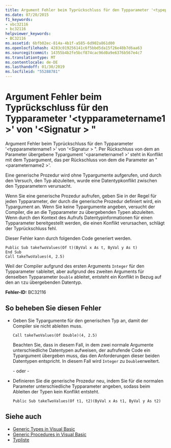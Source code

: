 ```yaml
---
title: Argument Fehler beim Typrückschluss für den Typparameter '<typeparametername1>'of'<genericproceduresignature>"
ms.date: 07/20/2015
f1_keywords:
- vbc32116
- bc32116
helpviewer_keywords:
- BC32116
ms.assetid: 6bfb02ec-814a-4b1f-a585-6d902a861d00
ms.openlocfilehash: 4283c019256141c6f5bbd5da15f26e48b7d6aa63
ms.sourcegitcommit: 14355b4b2fe5bcf874cac96d0a9e6376b567e4c7
ms.translationtype: MT
ms.contentlocale: de-DE
ms.lasthandoff: 01/30/2019
ms.locfileid: "55288781"
---
```

# <a name="type-argument-inference-failed-for-type-parameter-typeparametername1-of-genericproceduresignature"></a>Argument Fehler beim Typrückschluss für den Typparameter '\<typparametername1 >' von '\<Signatur > "
Argument Fehler beim Typrückschluss für den Typparameter '\<typparametername1 >' von '\<Signatur > ". Per Rückschluss von dem an Parameter übergebene Typargument '\<parametername1 >' steht in Konflikt mit dem Typargument, das per Rückschluss von dem die Parameter an "\<parametername2 >'.  
  
 Eine generische Prozedur wird ohne Typargumente aufgerufen, und durch den Versuch, den Typ abzuleiten, wurde eine Datentypkonflikt zwischen den Typparametern verursacht.  
  
 Wenn Sie eine generische Prozedur aufrufen, geben Sie in der Regel für jeden Typparameter, der durch die generische Prozedur definiert wird, ein Typargument an. Wenn Sie keine Typargumente angeben, versucht der Compiler, die an die Typparameter zu übergebenden Typen abzuleiten. Wenn durch den Kontext des Aufrufs Datentypinformationen für einen Typparameter bereitgestellt werden, die einen Konflikt verursachen, schlägt der Typrückschluss fehl.  
  
 Dieser Fehler kann durch folgenden Code generiert werden.  
  
```  
Public Sub takeTwoValues(Of t)(ByVal x As t, ByVal y As t)  
End Sub  
Call takeTwoValues(4, 2.5)  
```  
  
 Weil der Compiler aufgrund des ersten Arguments `Integer` für den Typparameter `t`ableitet, aber aufgrund des zweiten Arguments für denselben Typparameter `Double` ableitet, entsteht ein Konflikt in Bezug auf den an `t`zu übergebenden Datentyp.  
  
 **Fehler-ID:** BC32116  
  
## <a name="to-correct-this-error"></a>So beheben Sie diesen Fehler  
  
-   Geben Sie Typargumente für den generischen Typ an, damit der Compiler sie nicht ableiten muss.  
  
    ```  
    Call takeTwoValues(Of Double)(4, 2.5)  
    ```  
  
     Beachten Sie, dass in diesem Fall, in dem zwei normale Argumente unterschiedliche Datentypen aufweisen, der aufrufende Code ein Typargument übergeben muss, das den Anforderungen dieser beiden Datentypen entspricht. In diesem Fall wird `Integer` zu `Double`erweitert.  
  
     - oder -   
  
-   Definieren Sie die generische Prozedur neu, indem Sie für die normalen Parameter unterschiedliche Typparameter angeben, sodass beim Ableiten der Typen kein Konflikt entsteht.  
  
    ```  
    Public Sub takeTwoValues(Of t1, t2)(ByVal x As t1, ByVal y As t2)  
    ```  
  
## <a name="see-also"></a>Siehe auch
- [Generic Types in Visual Basic](../../visual-basic/programming-guide/language-features/data-types/generic-types.md)
- [Generic Procedures in Visual Basic](../../visual-basic/programming-guide/language-features/data-types/generic-procedures.md)
- [Typliste](../../visual-basic/language-reference/statements/type-list.md)

